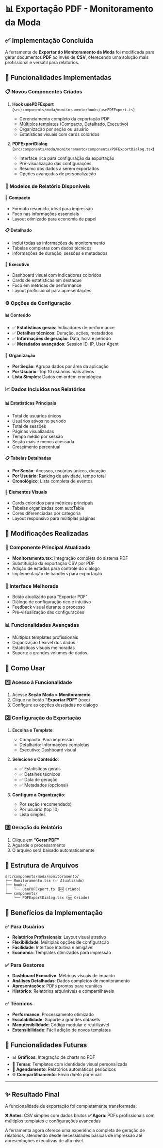 # 📊 Exportação PDF - Monitoramento da Moda

## ✅ Implementação Concluída

A ferramenta de **Exportar do Monitoramento da Moda** foi modificada para gerar documentos **PDF** ao invés de **CSV**, oferecendo uma solução mais profissional e versátil para relatórios.

## 🎯 Funcionalidades Implementadas

### 📋 Novos Componentes Criados

1. **Hook usePDFExport** (`src/components/moda/monitoramento/hooks/usePDFExport.ts`)
   - Gerenciamento completo da exportação PDF
   - Múltiplos templates (Compacto, Detalhado, Executivo)
   - Organização por seção ou usuário
   - Estatísticas visuais com cards coloridos

2. **PDFExportDialog** (`src/components/moda/monitoramento/components/PDFExportDialog.tsx`)
   - Interface rica para configuração da exportação
   - Pré-visualização das configurações
   - Resumo dos dados a serem exportados
   - Opções avançadas de personalização

### 🎨 Modelos de Relatório Disponíveis

#### 📄 Compacto
- Formato resumido, ideal para impressão
- Foco nas informações essenciais
- Layout otimizado para economia de papel

#### 📋 Detalhado
- Inclui todas as informações de monitoramento
- Tabelas completas com dados técnicos
- Informações de duração, sessões e metadados

#### 🎯 Executivo
- Dashboard visual com indicadores coloridos
- Cards de estatísticas em destaque
- Foco em métricas de performance
- Layout profissional para apresentações

### ⚙️ Opções de Configuração

#### 📊 Conteúdo
- ✅ **Estatísticas gerais**: Indicadores de performance
- ✅ **Detalhes técnicos**: Duração, ações, metadados
- ✅ **Informações de geração**: Data, hora e período
- ✅ **Metadados avançados**: Session ID, IP, User Agent

#### 📁 Organização
- **Por Seção**: Agrupa dados por área da aplicação
- **Por Usuário**: Top 10 usuários mais ativos
- **Lista Simples**: Dados em ordem cronológica

### 📈 Dados Incluídos nos Relatórios

#### 📊 Estatísticas Principais
- Total de usuários únicos
- Usuários ativos no período
- Total de sessões
- Páginas visualizadas
- Tempo médio por sessão
- Seção mais e menos acessada
- Crescimento percentual

#### 📋 Tabelas Detalhadas
- **Por Seção**: Acessos, usuários únicos, duração
- **Por Usuário**: Ranking de atividade, tempo total
- **Cronológico**: Lista completa de eventos

#### 🎨 Elementos Visuais
- Cards coloridos para métricas principais
- Tabelas organizadas com autoTable
- Cores diferenciadas por categoria
- Layout responsivo para múltiplas páginas

## 🔧 Modificações Realizadas

### 🔄 Componente Principal Atualizado
- **Monitoramento.tsx**: Integração completa do sistema PDF
- Substituição da exportação CSV por PDF
- Adição de estados para controle do diálogo
- Implementação de handlers para exportação

### 🎨 Interface Melhorada
- Botão atualizado para "Exportar PDF"
- Diálogo de configuração rico e intuitivo
- Feedback visual durante o processo
- Pré-visualização das configurações

### 📊 Funcionalidades Avançadas
- Múltiplos templates profissionais
- Organização flexível dos dados
- Estatísticas visuais melhoradas
- Suporte a grandes volumes de dados

## 🚀 Como Usar

### 1️⃣ Acesso à Funcionalidade
1. Acesse **Seção Moda > Monitoramento**
2. Clique no botão **"Exportar PDF"** (roxo)
3. Configure as opções desejadas no diálogo

### 2️⃣ Configuração da Exportação
1. **Escolha o Template**:
   - Compacto: Para impressão
   - Detalhado: Informações completas
   - Executivo: Dashboard visual

2. **Selecione o Conteúdo**:
   - ✅ Estatísticas gerais
   - ✅ Detalhes técnicos
   - ✅ Data de geração
   - ✅ Metadados (opcional)

3. **Configure a Organização**:
   - Por seção (recomendado)
   - Por usuário (top 10)
   - Lista simples

### 3️⃣ Geração do Relatório
1. Clique em **"Gerar PDF"**
2. Aguarde o processamento
3. O arquivo será baixado automaticamente

## 📁 Estrutura de Arquivos

```
src/components/moda/monitoramento/
├── Monitoramento.tsx (✅ Atualizado)
├── hooks/
│   └── usePDFExport.ts (🆕 Criado)
└── components/
    └── PDFExportDialog.tsx (🆕 Criado)
```

## 🎯 Benefícios da Implementação

### ✅ Para Usuários
- **Relatórios Profissionais**: Layout visual atrativo
- **Flexibilidade**: Múltiplas opções de configuração
- **Facilidade**: Interface intuitiva e amigável
- **Economia**: Templates otimizados para impressão

### ✅ Para Gestores
- **Dashboard Executivo**: Métricas visuais de impacto
- **Análises Detalhadas**: Dados completos de monitoramento
- **Apresentações**: PDFs prontos para reuniões
- **Histórico**: Relatórios arquiváveis e compartilháveis

### ✅ Técnicos
- **Performance**: Processamento otimizado
- **Escalabilidade**: Suporte a grandes datasets
- **Manutenibilidade**: Código modular e reutilizável
- **Extensibilidade**: Fácil adição de novos templates

## 🔮 Funcionalidades Futuras

- 📊 **Gráficos**: Integração de charts no PDF
- 🎨 **Temas**: Templates com identidade visual personalizada
- 📅 **Agendamento**: Relatórios automáticos periódicos
- 🌐 **Compartilhamento**: Envio direto por email

---

## ✨ Resultado Final

A funcionalidade de exportação foi completamente transformada:

**❌ Antes**: CSV simples com dados brutos
**✅ Agora**: PDFs profissionais com múltiplos templates e configurações avançadas

A ferramenta agora oferece uma experiência completa de geração de relatórios, atendendo desde necessidades básicas de impressão até apresentações executivas de alto nível. 
